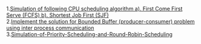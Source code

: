 1.<a href="#">Simulation of following CPU scheduling algorithm a). First Come First Serve (FCFS) b). Shortest Job First (SJF)</a><br>
2.<a href="http://ebootathon.com/labs/beta/csit/OS/exp1/">Implement the solution for Bounded Buffer (producer-consumer) problem using inter process communication</a><br>
3.<a href="http://ebootathon.com/labs/beta/csit/OS/exp2/">Simulation-of-Priority-Scheduling-and-Round-Robin-Scheduling</a><br>
